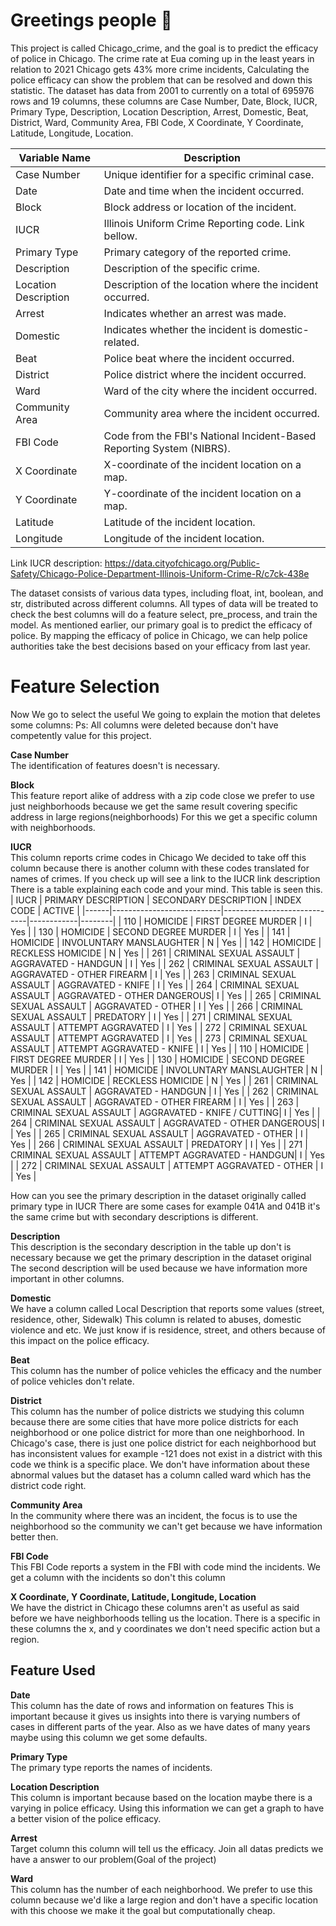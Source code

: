 # Greetings people 🖖
This project is called Chicago_crime, and the goal is to predict the efficacy of police in Chicago. The crime rate at Eua coming up in the least years in relation to 2021 Chicago gets 43% more crime incidents, Calculating the police efficacy can show the problem that can be resolved and down this statistic. The dataset has data from 2001 to currently  on a total of 695976 rows and 19 columns, these columns are Case Number, Date, Block, IUCR, Primary Type, Description, Location Description, Arrest, Domestic, Beat, District, Ward, Community Area, FBI Code, X Coordinate, Y Coordinate, Latitude, Longitude, Location.
 
| Variable Name         | Description                                                |
|-----------------------|------------------------------------------------------------|
| Case Number           | Unique identifier for a specific criminal case.           |
| Date                  | Date and time when the incident occurred.                 |
| Block                 | Block address or location of the incident.                |
| IUCR                  | Illinois Uniform Crime Reporting code. Link bellow.         |
| Primary Type          | Primary category of the reported crime.                   |
| Description           | Description of the specific crime.                        |
| Location Description  | Description of the location where the incident occurred.  |
| Arrest                | Indicates whether an arrest was made.                     |
| Domestic              | Indicates whether the incident is domestic-related.        |
| Beat                  | Police beat where the incident occurred.                  |
| District              | Police district where the incident occurred.              |
| Ward                  | Ward of the city where the incident occurred.             |
| Community Area        | Community area where the incident occurred.               |
| FBI Code              | Code from the FBI's National Incident-Based Reporting System (NIBRS). |
| X Coordinate          | X-coordinate of the incident location on a map.           |
| Y Coordinate          | Y-coordinate of the incident location on a map.           |
| Latitude              | Latitude of the incident location.                        |
| Longitude             | Longitude of the incident location.                       |

Link IUCR description: https://data.cityofchicago.org/Public-Safety/Chicago-Police-Department-Illinois-Uniform-Crime-R/c7ck-438e

The dataset consists of various data types, including float, int, boolean, and str, distributed across different columns. All types of data will be treated to check the best columns will do a feature select, pre_process, and train the model. As mentioned earlier, our primary goal is to predict the efficacy of police. By mapping the efficacy of police in Chicago, we can help police authorities take the best decisions based on your efficacy from last year.


# Feature Selection
Now We go to select the useful We going to explain the motion that deletes some columns:
Ps: All columns were deleted because don't have competently value for this project.<br>
     
  **Case Number**<br>
  The identification of features doesn't is necessary.

  **Block**<br>
  This feature report alike of address with a zip code close we prefer to use just neighborhoods because we get the same result covering specific address in large regions(neighborhoods) For this we get a specific column with neighborhoods.

  **IUCR**<br>
  This column reports crime codes in Chicago We decided to take off this column because there is another column with these codes translated for names of crimes. If you check up will see a link to the IUCR link description There is a table explaining each code and your mind. This table is seen this.<br>
| IUCR | PRIMARY DESCRIPTION       | SECONDARY DESCRIPTION       | INDEX CODE | ACTIVE | 
|------|---------------------------|-----------------------------|------------|--------| 
| 110  | HOMICIDE                  | FIRST DEGREE MURDER         | I          | Yes    | 
| 130  | HOMICIDE                  | SECOND DEGREE MURDER        | I          | Yes    | 
| 141  | HOMICIDE                  | INVOLUNTARY MANSLAUGHTER    | N          | Yes    | 
| 142  | HOMICIDE                  | RECKLESS HOMICIDE           | N          | Yes    | 
| 261  | CRIMINAL SEXUAL ASSAULT   | AGGRAVATED - HANDGUN        | I          | Yes    | 
| 262  | CRIMINAL SEXUAL ASSAULT   | AGGRAVATED - OTHER FIREARM  | I          | Yes    | 
| 263  | CRIMINAL SEXUAL ASSAULT   | AGGRAVATED - KNIFE          | I          | Yes    | 
| 264  | CRIMINAL SEXUAL ASSAULT   | AGGRAVATED - OTHER DANGEROUS| I          | Yes    | 
| 265  | CRIMINAL SEXUAL ASSAULT   | AGGRAVATED - OTHER          | I          | Yes    | 
| 266  | CRIMINAL SEXUAL ASSAULT   | PREDATORY                   | I          | Yes    | 
| 271  | CRIMINAL SEXUAL ASSAULT   | ATTEMPT AGGRAVATED          | I          | Yes    | 
| 272  | CRIMINAL SEXUAL ASSAULT   | ATTEMPT AGGRAVATED          | I          | Yes    | 
| 273  | CRIMINAL SEXUAL ASSAULT   | ATTEMPT AGGRAVATED - KNIFE  | I          | Yes    |
| 110  | HOMICIDE                  | FIRST DEGREE MURDER         | I          | Yes    | 
| 130  | HOMICIDE                  | SECOND DEGREE MURDER        | I          | Yes    | 
| 141  | HOMICIDE                  | INVOLUNTARY MANSLAUGHTER    | N          | Yes    | 
| 142  | HOMICIDE                  | RECKLESS HOMICIDE           | N          | Yes    | 
| 261  | CRIMINAL SEXUAL ASSAULT   | AGGRAVATED - HANDGUN        | I          | Yes    | 
| 262  | CRIMINAL SEXUAL ASSAULT   | AGGRAVATED - OTHER FIREARM  | I          | Yes    | 
| 263  | CRIMINAL SEXUAL ASSAULT   | AGGRAVATED - KNIFE / CUTTING| I          | Yes    | 
| 264  | CRIMINAL SEXUAL ASSAULT   | AGGRAVATED - OTHER DANGEROUS| I          | Yes    | 
| 265  | CRIMINAL SEXUAL ASSAULT   | AGGRAVATED - OTHER          | I          | Yes    | 
| 266  | CRIMINAL SEXUAL ASSAULT   | PREDATORY                   | I          | Yes    | 
| 271  | CRIMINAL SEXUAL ASSAULT   | ATTEMPT AGGRAVATED - HANDGUN| I          | Yes    | 
| 272  | CRIMINAL SEXUAL ASSAULT   | ATTEMPT AGGRAVATED - OTHER  | I          | Yes    |<br>

How can you see the primary description in the dataset originally called primary type in IUCR There are some cases for example 041A and 041B it's the same crime but with secondary descriptions is different.

**Description**<br>
This description is the secondary description in the table up don't is necessary because we get the primary description in the dataset original The second description will be used because we have information more important in other columns.

**Domestic**<br>
We have a column called Local Description that reports some values (street, residence, other, Sidewalk) This column is related to abuses, domestic violence and etc. We just know if is residence, street, and others because of this impact on the police efficacy.

**Beat**<br>
This column has the number of police vehicles the efficacy and the number of police vehicles don't relate.

**District**<br>
This column has the number of police districts we studying this column because there are some cities that have more police districts for each neighborhood or one police district for more than one neighborhood. In Chicago's case, there is just one police district for each neighborhood but has inconsistent values for example -121 does not exist in a district with this code we think is a specific place. We don't have information about these abnormal values but the dataset has a column called ward which has the district code right.

**Community Area**<br>
In the community where there was an incident, the focus is to use the neighborhood so the community we can't get because we have information better then.

**FBI Code**<br>
This FBI Code reports a system in the FBI with code mind the incidents. We get a column with the incidents so don't this column

**X Coordinate, Y Coordinate, Latitude, Longitude, Location**<br>
We have the district in Chicago these columns aren't as useful as said before we have neighborhoods telling us the location. There is a specific in these columns the x, and y coordinates we don't need specific action but a region.

Feature Used
---
**Date**<br>
This column has the date of rows and information on features This is important because it gives us insights into there is varying numbers of cases in different parts of the year. Also as we have dates of many years maybe using this column we get some defaults.

**Primary Type**<br>
The primary type reports the names of incidents.

**Location Description**<br>
This column is important because based on the location maybe there is a varying in police efficacy. Using this information we can get a graph to have a better vision of the police efficacy.

**Arrest**<br>
Target column this column will tell us the efficacy. Join all datas predicts we have a answer to our problem(Goal of the project)

**Ward**<br>
This column has the number of each neighborhood. We prefer to use this column because we'd like a large region and don't have a specific location with this choose we make it the goal but computationally cheap.
